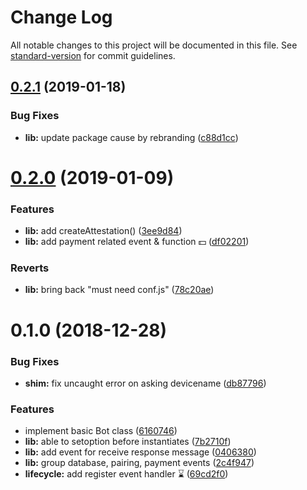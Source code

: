 # Change Log

All notable changes to this project will be documented in this file. See [standard-version](https://github.com/conventional-changelog/standard-version) for commit guidelines.

<a name="0.2.1"></a>
## [0.2.1](https://github.com/DrSensor/bot-byte/compare/v0.2.0...v0.2.1) (2019-01-18)


### Bug Fixes

* **lib:** update package cause by rebranding ([c88d1cc](https://github.com/DrSensor/bot-byte/commit/c88d1cc))



<a name="0.2.0"></a>
# [0.2.0](https://github.com/DrSensor/bot-byte/compare/v0.1.0...v0.2.0) (2019-01-09)


### Features

* **lib:** add createAttestation() ([3ee9d84](https://github.com/DrSensor/bot-byte/commit/3ee9d84))
* **lib:** add payment related event & function 💵 ([df02201](https://github.com/DrSensor/bot-byte/commit/df02201))


### Reverts

* **lib:** bring back "must need conf.js" ([78c20ae](https://github.com/DrSensor/bot-byte/commit/78c20ae))



<a name="0.1.0"></a>
# 0.1.0 (2018-12-28)


### Bug Fixes

* **shim:** fix uncaught error on asking devicename ([db87796](https://github.com/DrSensor/bot-byte/commit/db87796))


### Features

* implement basic Bot class ([6160746](https://github.com/DrSensor/bot-byte/commit/6160746))
* **lib:** able to setoption before instantiates ([7b2710f](https://github.com/DrSensor/bot-byte/commit/7b2710f))
* **lib:** add event for receive response message ([0406380](https://github.com/DrSensor/bot-byte/commit/0406380))
* **lib:** group database, pairing, payment events ([2c4f947](https://github.com/DrSensor/bot-byte/commit/2c4f947))
* **lifecycle:** add register event handler️ ⌛️ ([69cd2f0](https://github.com/DrSensor/bot-byte/commit/69cd2f0))
